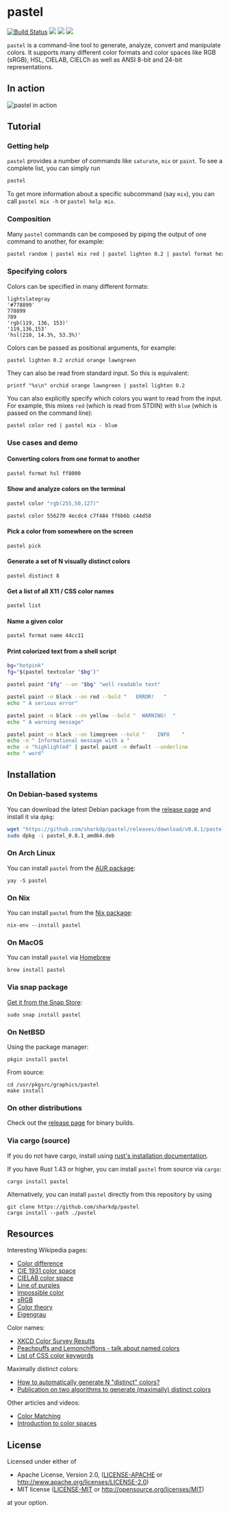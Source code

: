 # pastel

[![Build Status](https://img.shields.io/github/workflow/status/sharkdp/pastel/CICD?style=flat-square)](https://github.com/sharkdp/pastel/actions)
[![](https://img.shields.io/github/v/release/sharkdp/pastel?colorB=d7a400&style=flat-square)](https://github.com/sharkdp/pastel/releases)
[![](https://img.shields.io/crates/l/pastel.svg?colorB=ff7155&style=flat-square)](https://crates.io/crates/pastel)
[![](https://img.shields.io/crates/v/pastel.svg?colorB=ff69b4&style=flat-square)](https://crates.io/crates/pastel)


`pastel` is a command-line tool to generate, analyze, convert and manipulate colors. It supports many different color formats and color spaces like RGB (sRGB), HSL, CIELAB, CIELCh as well as ANSI 8-bit and 24-bit representations.

## In action

![pastel in action](doc/pastel.gif)

## Tutorial

### Getting help

`pastel` provides a number of commands like `saturate`, `mix` or `paint`. To see a complete list, you can simply run
``` bash
pastel
```
To get more information about a specific subcommand (say `mix`), you can call `pastel mix -h` or `pastel help mix`.

### Composition

Many `pastel` commands can be composed by piping the output of one command to another, for example:
``` bash
pastel random | pastel mix red | pastel lighten 0.2 | pastel format hex
```

### Specifying colors

Colors can be specified in many different formats:
```
lightslategray
'#778899'
778899
789
'rgb(119, 136, 153)'
'119,136,153'
'hsl(210, 14.3%, 53.3%)'
```

Colors can be passed as positional arguments, for example:
```
pastel lighten 0.2 orchid orange lawngreen
```
They can also be read from standard input. So this is equivalent:
```
printf "%s\n" orchid orange lawngreen | pastel lighten 0.2
```
You can also explicitly specify which colors you want to read from the input. For example, this mixes `red` (which is read from STDIN) with `blue` (which is passed on the command line):
```
pastel color red | pastel mix - blue
```

### Use cases and demo

#### Converting colors from one format to another

``` bash
pastel format hsl ff8000
```

#### Show and analyze colors on the terminal

``` bash
pastel color "rgb(255,50,127)"

pastel color 556270 4ecdc4 c7f484 ff6b6b c44d58
```

#### Pick a color from somewhere on the screen

``` bash
pastel pick
```

#### Generate a set of N visually distinct colors

```
pastel distinct 8
```

#### Get a list of all X11 / CSS color names

``` bash
pastel list
```

#### Name a given color

``` bash
pastel format name 44cc11
```

#### Print colorized text from a shell script

``` bash
bg="hotpink"
fg="$(pastel textcolor "$bg")"

pastel paint "$fg" --on "$bg" "well readable text"
```

``` bash
pastel paint -n black --on red --bold "   ERROR!   "
echo " A serious error"

pastel paint -n black --on yellow --bold "  WARNING!  "
echo " A warning message"

pastel paint -n black --on limegreen --bold "    INFO    "
echo -n " Informational message with a "
echo -n "highlighted" | pastel paint -n default --underline
echo " word"
```

## Installation

### On Debian-based systems

You can download the latest Debian package from the [release page](https://github.com/sharkdp/pastel/releases) and install it via `dpkg`:
``` bash
wget "https://github.com/sharkdp/pastel/releases/download/v0.8.1/pastel_0.8.1_amd64.deb"
sudo dpkg -i pastel_0.8.1_amd64.deb
```

### On Arch Linux

You can install `pastel` from the [AUR package](https://aur.archlinux.org/packages/pastel/):
```
yay -S pastel
```

### On Nix

You can install `pastel` from the [Nix package](https://github.com/NixOS/nixpkgs/blob/master/pkgs/applications/misc/pastel/default.nix):
```
nix-env --install pastel
```

### On MacOS

You can install `pastel` via [Homebrew](https://formulae.brew.sh/formula/pastel)
```
brew install pastel
```

### Via snap package

[Get it from the Snap Store](https://snapcraft.io/pastel):
```
sudo snap install pastel
```

### On NetBSD
Using the package manager:
```
pkgin install pastel
```

From source:
```
cd /usr/pkgsrc/graphics/pastel
make install
```

### On other distributions

Check out the [release page](https://github.com/sharkdp/pastel/releases) for binary builds.

### Via cargo (source)

If you do not have cargo, install using [rust's installation documentation](https://doc.rust-lang.org/book/ch01-01-installation.html).

If you have Rust 1.43 or higher, you can install `pastel` from source via `cargo`:
```
cargo install pastel
```

Alternatively, you can install `pastel` directly from this repository by using
```
git clone https://github.com/sharkdp/pastel
cargo install --path ./pastel
```

## Resources

Interesting Wikipedia pages:

* [Color difference](https://en.wikipedia.org/wiki/Color_difference)
* [CIE 1931 color space](https://en.wikipedia.org/wiki/CIE_1931_color_space)
* [CIELAB color space](https://en.wikipedia.org/wiki/CIELAB_color_space)
* [Line of purples](https://en.wikipedia.org/wiki/Line_of_purples)
* [Impossible color](https://en.wikipedia.org/wiki/Impossible_color)
* [sRGB](https://en.wikipedia.org/wiki/SRGB)
* [Color theory](https://en.wikipedia.org/wiki/Color_theory)
* [Eigengrau](https://en.wikipedia.org/wiki/Eigengrau)

Color names:

* [XKCD Color Survey Results](https://blog.xkcd.com/2010/05/03/color-survey-results/)
* [Peachpuffs and Lemonchiffons - talk about named colors](https://www.youtube.com/watch?v=HmStJQzclHc)
* [List of CSS color keywords](https://www.w3.org/TR/SVG11/types.html#ColorKeywords)

Maximally distinct colors:

* [How to automatically generate N "distinct" colors?](https://stackoverflow.com/q/470690/704831)
* [Publication on two algorithms to generate (maximally) distinct colors](http://citeseerx.ist.psu.edu/viewdoc/summary?doi=10.1.1.65.2790)

Other articles and videos:

* [Color Matching](https://www.youtube.com/watch?v=82ItpxqPP4I)
* [Introduction to color spaces](https://ciechanow.ski/color-spaces/)

## License

Licensed under either of

 * Apache License, Version 2.0, ([LICENSE-APACHE](LICENSE-APACHE) or http://www.apache.org/licenses/LICENSE-2.0)
 * MIT license ([LICENSE-MIT](LICENSE-MIT) or http://opensource.org/licenses/MIT)

at your option.
